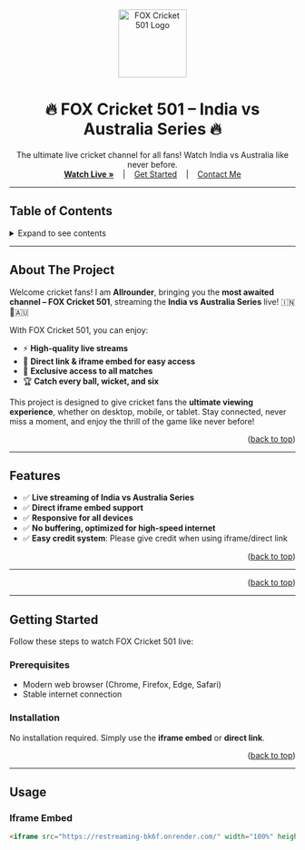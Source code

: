 <a id="readme-top"></a>
<br />
<div align="center">
  <a href="https://github.com/Allrounder745/FOX-Cricket-501">
    <img src="images/logo.png" alt="FOX Cricket 501 Logo" width="120" height="120">
  </a>

  <h1 align="center">🔥 FOX Cricket 501 – India vs Australia Series 🔥</h1>
  <p align="center">
    The ultimate live cricket channel for all fans! Watch India vs Australia like never before.  
    <br />
    <a href="#usage"><strong>Watch Live »</strong></a>
    &nbsp;&nbsp;&nbsp;|&nbsp;&nbsp;&nbsp;
    <a href="#getting-started">Get Started</a>
    &nbsp;&nbsp;&nbsp;|&nbsp;&nbsp;&nbsp;
    <a href="#contact">Contact Me</a>
  </p>
</div>

---

## Table of Contents
<details>
<summary>Expand to see contents</summary>
<ol>
  <li><a href="#about-the-project">About The Project</a></li>
  <li><a href="#features">Features</a></li>
  <li><a href="#built-with">Built With</a></li>
  <li><a href="#getting-started">Getting Started</a></li>
  <li><a href="#usage">Usage</a></li>
  <li><a href="#roadmap">Roadmap</a></li>
  <li><a href="#contributing">Contributing</a></li>
  <li><a href="#license">License</a></li>
  <li><a href="#contact">Contact</a></li>
  <li><a href="#acknowledgments">Acknowledgments</a></li>
</ol>
</details>

---

## About The Project

Welcome cricket fans! I am **Allrounder**, bringing you the **most awaited channel – FOX Cricket 501**, streaming the **India vs Australia Series** live! 🇮🇳🏏🇦🇺  

With FOX Cricket 501, you can enjoy:  

- ⚡ **High-quality live streams**  
- 🎯 **Direct link & iframe embed for easy access**  
- 🌟 **Exclusive access to all matches**  
- 🏆 **Catch every ball, wicket, and six**  

This project is designed to give cricket fans the **ultimate viewing experience**, whether on desktop, mobile, or tablet. Stay connected, never miss a moment, and enjoy the thrill of the game like never before!  

<p align="right">(<a href="#readme-top">back to top</a>)</p>

---

## Features

- ✅ **Live streaming of India vs Australia Series**  
- ✅ **Direct iframe embed support**  
- ✅ **Responsive for all devices**  
- ✅ **No buffering, optimized for high-speed internet**  
- ✅ **Easy credit system**: Please give credit when using iframe/direct link  

<p align="right">(<a href="#readme-top">back to top</a>)</p>

---
<p align="right">(<a href="#readme-top">back to top</a>)</p>

---

## Getting Started

Follow these steps to watch FOX Cricket 501 live:

### Prerequisites

- Modern web browser (Chrome, Firefox, Edge, Safari)  
- Stable internet connection  

### Installation

No installation required. Simply use the **iframe embed** or **direct link**.

<p align="right">(<a href="#readme-top">back to top</a>)</p>

---

## Usage

### Iframe Embed

```html
<iframe src="https://restreaming-bk6f.onrender.com/" width="100%" height="600px" frameborder="0" allowfullscreen></iframe>
